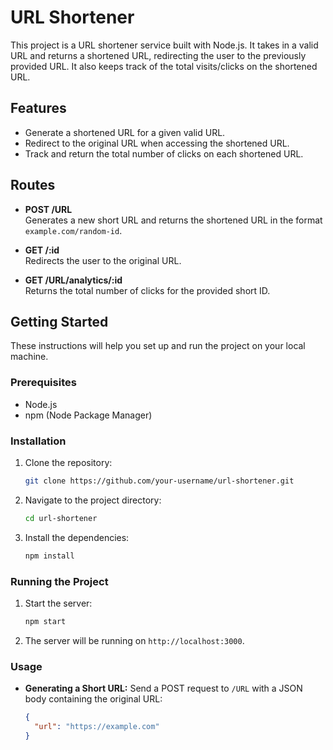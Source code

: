 # URL Shortener

This project is a URL shortener service built with Node.js. It takes in a valid URL and returns a shortened URL, redirecting the user to the previously provided URL. It also keeps track of the total visits/clicks on the shortened URL.

## Features

- Generate a shortened URL for a given valid URL.
- Redirect to the original URL when accessing the shortened URL.
- Track and return the total number of clicks on each shortened URL.

## Routes

- **POST /URL**  
  Generates a new short URL and returns the shortened URL in the format `example.com/random-id`.
  
- **GET /:id**  
  Redirects the user to the original URL.
  
- **GET /URL/analytics/:id**  
  Returns the total number of clicks for the provided short ID.

## Getting Started

These instructions will help you set up and run the project on your local machine.

### Prerequisites

- Node.js
- npm (Node Package Manager)

### Installation

1. Clone the repository:
    ```sh
    git clone https://github.com/your-username/url-shortener.git
    ```
2. Navigate to the project directory:
    ```sh
    cd url-shortener
    ```
3. Install the dependencies:
    ```sh
    npm install
    ```

### Running the Project

1. Start the server:
    ```sh
    npm start
    ```
2. The server will be running on `http://localhost:3000`.

### Usage

- **Generating a Short URL:**
  Send a POST request to `/URL` with a JSON body containing the original URL:
  ```json
  {
    "url": "https://example.com"
  }
